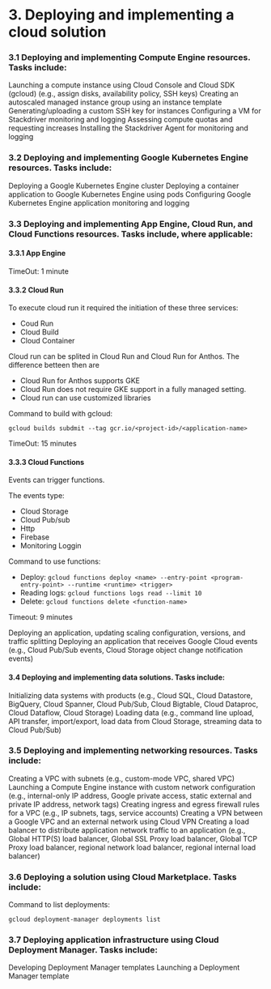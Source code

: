 # 3. Deploying and implementing a cloud solution

### 3.1 Deploying and implementing Compute Engine resources. Tasks include:

Launching a compute instance using Cloud Console and Cloud SDK (gcloud) (e.g., assign disks, availability policy, SSH keys)
Creating an autoscaled managed instance group using an instance template
Generating/uploading a custom SSH key for instances
Configuring a VM for Stackdriver monitoring and logging
Assessing compute quotas and requesting increases
Installing the Stackdriver Agent for monitoring and logging

### 3.2 Deploying and implementing Google Kubernetes Engine resources. Tasks include:

Deploying a Google Kubernetes Engine cluster
Deploying a container application to Google Kubernetes Engine using pods
Configuring Google Kubernetes Engine application monitoring and logging

### 3.3 Deploying and implementing App Engine, Cloud Run, and Cloud Functions resources. Tasks include, where applicable:

#### 3.3.1 App Engine

TimeOut: 1 minute

#### 3.3.2 Cloud Run

To execute cloud run it required the initiation of these three services:

- Coud Run
- Cloud Build
- Cloud Container

Cloud run can be splited in Cloud Run and Cloud Run for Anthos. The difference betteen then are

- Cloud Run for Anthos supports GKE
- Cloud Run does not require GKE support in a fully managed setting.
- Cloud run can use customized libraries

Command to build with gcloud:

`gcloud builds subdmit --tag gcr.io/<project-id>/<application-name>`

TimeOut: 15 minutes

#### 3.3.3 Cloud Functions

Events can trigger functions.

The events type:

- Cloud Storage
- Cloud Pub/sub
- Http
- Firebase
- Monitoring Loggin

Command to use functions:

- Deploy: `gcloud functions deploy <name> --entry-point <program-entry-point> --runtime <runtime> <trigger>`
- Reading logs: `gcloud functions logs read --limit 10`
- Delete: `gcloud functions delete <function-name>`

Timeout: 9 minutes

Deploying an application, updating scaling configuration, versions, and traffic splitting
Deploying an application that receives Google Cloud events (e.g., Cloud Pub/Sub events, Cloud Storage object change notification events)

#### 3.4 Deploying and implementing data solutions. Tasks include:

Initializing data systems with products (e.g., Cloud SQL, Cloud Datastore, BigQuery, Cloud Spanner, Cloud Pub/Sub, Cloud Bigtable, Cloud Dataproc, Cloud Dataflow, Cloud Storage)
Loading data (e.g., command line upload, API transfer, import/export, load data from Cloud Storage, streaming data to Cloud Pub/Sub)

### 3.5 Deploying and implementing networking resources. Tasks include:

Creating a VPC with subnets (e.g., custom-mode VPC, shared VPC)
Launching a Compute Engine instance with custom network configuration (e.g., internal-only IP address, Google private access, static external and private IP address, network tags)
Creating ingress and egress firewall rules for a VPC (e.g., IP subnets, tags, service accounts)
Creating a VPN between a Google VPC and an external network using Cloud VPN
Creating a load balancer to distribute application network traffic to an application (e.g., Global HTTP(S) load balancer, Global SSL Proxy load balancer, Global TCP Proxy load balancer, regional network load balancer, regional internal load balancer)

### 3.6 Deploying a solution using Cloud Marketplace. Tasks include:

Command to list deployments:

`gcloud deployment-manager deployments list`

### 3.7 Deploying application infrastructure using Cloud Deployment Manager. Tasks include:

Developing Deployment Manager templates
Launching a Deployment Manager template
